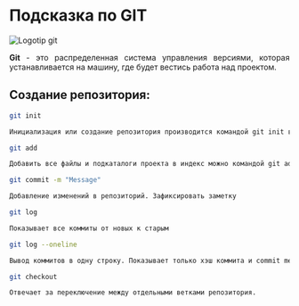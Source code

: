 # Подсказка по GIT
![Logotip git](https://i.pinimg.com/originals/a0/c0/bc/a0c0bcdfeedf076ee4d6d4ccc437d169.png)

<div style='text-align: justify;'>

**Git** - это распределенная система управления версиями, которая устанавливается на машину, где будет вестись работа над проектом.
</div>

## Создание репозитория:
```sh
git init

Инициализация или создание репозитория производится командой git init в директории проекта.
```
```sh
git add

Добавить все файлы и подкаталоги проекта в индекс можно командой git add., затем командой git status можно посмотреть, какие файлы и изменения подготовлены для коммита
```
```sh
git commit -m "Message"

Добавление изменений в репозиторий. Зафиксировать заметку
```
```sh
git log

Показывает все коммиты от новых к старым
```
```sh
git log --oneline

Вывод коммитов в одну строку. Показывает только хэш коммита и commit message
```
```sh
git checkout

Отвечает за переключение между отдельными ветками репозитория.
```
